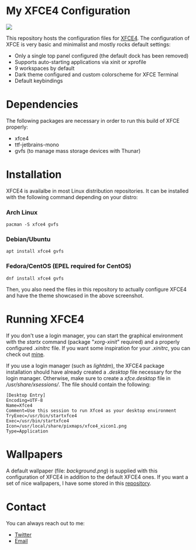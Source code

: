 # My XFCE4 Configuration
![](https://i.postimg.cc/L4xKCzZk/screenshot-20210324-014.png)

This repository hosts the configuration files for [XFCE4](https://www.xfce.org/). The configuration of XFCE is very basic and minimalist and mostly rocks default settings:

* Only a single top panel configured (the default dock has been removed)
* Supports auto-starting applications via xinit or xprofile
* 9 workspaces by default
* Dark theme configured and custom colorscheme for XFCE Terminal
* Default keybindings

# Dependencies
The following packages are necessary in order to run this build of XFCE properly:

* xfce4
* ttf-jetbrains-mono
* gvfs (to manage mass storage devices with Thunar)

# Installation
XFCE4 is availalbe in most Linux distribution repositories. It can be installed with the following command depending on your distro:

### Arch Linux
```
pacman -S xfce4 gvfs
```
### Debian/Ubuntu
```
apt install xfce4 gvfs
```
### Fedora/CentOS (EPEL required for CentOS)
```
dnf install xfce4 gvfs
```

Then, you also need the files in this repository to actually configure XFCE4 and have the theme showcased in the above screenshot.

# Running XFCE4
If you don't use a login manager, you can start the graphical environment with the *startx* command (package "*xorg-xinit*" required) and a properly configured *.xinitrc* file. If you want some inspiration for your *.xinitrc*, you can check out [mine](https://github.com/astsu777/dotfiles/blob/master/config/X11/xinitrc).

If you use a login manager (such as *lightdm*), the XFCE4 package installation should have already created a *.desktop* file necessary for the login manager. Otherwise, make sure to create a *xfce.desktop* file in */usr/share/xsessions/*. The file should contain the following:

```
[Desktop Entry]
Encoding=UTF-8
Name=Xfce4
Comment=Use this session to run Xfce4 as your desktop environment
TryExec=/usr/bin/startxfce4
Exec=/usr/bin/startxfce4
Icon=/usr/local/share/pixmaps/xfce4_xicon1.png
Type=Application
```

# Wallpapers
A default wallpaper (file: *background.png*) is supplied with this configuration of XFCE4 in addition to the default XFCE4 ones. If you want a set of nice wallpapers, I have some stored in this [repository](https://github.com/astsu777/wallpapers).

# Contact
You can always reach out to me:

* [Twitter](https://twitter.com/astsu777)
* [Email](mailto:gaetan@ictpourtous.com)
